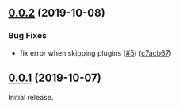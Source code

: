 ## [0.0.2](https://github.com/eunjae-lee/create-gatsby-theme/compare/v0.0.1...v0.0.2) (2019-10-08)


### Bug Fixes

* fix error when skipping plugins ([#5](https://github.com/eunjae-lee/create-gatsby-theme/issues/5)) ([c7acb67](https://github.com/eunjae-lee/create-gatsby-theme/commit/c7acb67))



## [0.0.1](https://github.com/eunjae-lee/create-gatsby-theme/compare/v0.0.0...v0.0.1) (2019-10-07)

Initial release.
